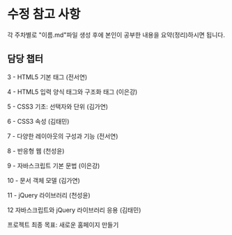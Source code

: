 
# 수정 참고 사항
각 주차별로 "이름.md"파일 생성 후에 본인이 공부한 내용을 요약(정리)하시면 됩니다.


## 담당 챕터
3 - HTML5 기본 태그 (전서연)


4 - HTML5 입력 양식 태그와 구조화 태그 (이은강)


5 - CSS3 기초: 선택자와 단위 (김가연)


6 - CSS3 속성 (김태민)


7 - 다양한 레이아웃의 구성과 기능 (전서연)


8 - 반응형 웹 (천성윤)


9 - 자바스크립트 기본 문법 (이은강)


10 - 문서 객체 모델 (김가연)


11 - jQuery 라이브러리 (천성윤)


12 자바스크립트와 jQuery 라이브러리 응용 (김태민)


프로젝트 최종 목표: 새로운 홈페이지 만들기

